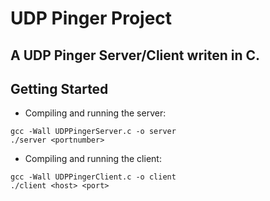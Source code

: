 # UDP Pinger Project 

## A UDP Pinger Server/Client writen in C.

## Getting Started
* Compiling and running the server:
```
gcc -Wall UDPPingerServer.c -o server
./server <portnumber>
```
* Compiling and running the client:
```
gcc -Wall UDPPingerClient.c -o client
./client <host> <port>
```
